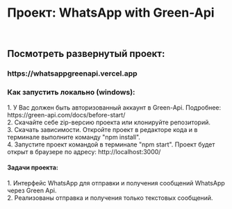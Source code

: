 <h1>Проект: WhatsApp with Green-Api</h1>
<br>
<h2>Посмотреть развернутый проект:</h2>
<h3>https://whatsappgreenapi.vercel.app</h3>
<h3>Как запустить локально (windows):</h3>
1. У Вас должен быть авторизованный аккаунт в Green-Api. Подробнее: https://green-api.com/docs/before-start/
<br>
2. Скачайте себе zip-версию проекта или клонируйте репозиторий.
<br>
3. Скачать зависимости. Откройте проект в редакторе кода и в терминале выполните команду "npm install".
<br>
4. Запустите проект командой в терминале "npm start". Проект будет открыт в браузере по адресу: http://localhost:3000/
<br>
<h4>Задачи проекта:</h4>
1. Интерфейс WhatsApp для отправки и получения сообщений WhatsApp через Green Api.<br>
2. Реализованы отправка и получения только текстовых сообщений.<br>
